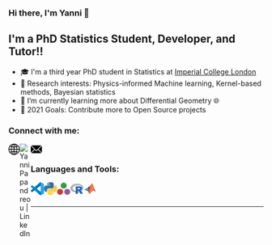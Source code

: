### Hi there, I'm Yanni 👋 

<!-- [![Website](https://img.shields.io/website?label=codeSTACKr.com&style=for-the-badge&url=https%3A%2F%2Fcodestackr.com)](https://codestackr.com)
[![Twitter Follow](https://img.shields.io/twitter/follow/codeSTACKr?color=1DA1F2&logo=twitter&style=for-the-badge)](https://twitter.com/intent/follow?original_referer=https%3A%2F%2Fgithub.com%2FcodeSTACKr&screen_name=codeSTACKr) -->

## I'm a PhD Statistics Student, Developer, and Tutor!!

- 🎓 I'm a third year PhD student in Statistics at [Imperial College London][uni]
- 📜 Research interests: Physics-informed Machine learning, Kernel-based methods, Bayesian statistics
- 🌱 I’m currently learning more about Differential Geometry 🌐
- 🥅 2021 Goals: Contribute more to Open Source projects

### Connect with me:

[<img align="left" alt="YanniPapandreou.github.io" width="22px" src="https://raw.githubusercontent.com/YanniPapandreou/YanniPapandreou/main/images/website.svg" />][website]
<!-- [<img align="left" alt="YanniPapandreou | Twitter" width="22px" src="https://cdn.jsdelivr.net/npm/simple-icons@v3/icons/twitter.svg" />][twitter] -->
[<img align="left" alt="YanniPapandreou | LinkedIn" width="22px" src="https://cdn.jsdelivr.net/npm/simple-icons@v3/icons/linkedin.svg" />][linkedin]
<!-- [<img align="left" alt="YanniPapandreou | Instagram" width="22px" src="https://cdn.jsdelivr.net/npm/simple-icons@v3/icons/instagram.svg" />][instagram] -->
[<img align="left" alt="YanniPapandreou | email" width="22px" src="https://raw.githubusercontent.com/YanniPapandreou/YanniPapandreou/main/images/email.svg" />][email]


<br />

### Languages and Tools:

[<img align="left" alt="Visual Studio Code" width="26px" src="https://raw.githubusercontent.com/YanniPapandreou/YanniPapandreou/main/images/vscode.svg" />][vscode]
[<img align="left" alt="Python" width="26px" src="https://raw.githubusercontent.com/YanniPapandreou/YanniPapandreou/main/images/python.svg" />][python]
[<img align="left" alt="Julia" width="26px" src="https://raw.githubusercontent.com/YanniPapandreou/YanniPapandreou/main/images/julialang.svg" />][julia]
[<img align="left" alt="R" width="26px" src="https://raw.githubusercontent.com/YanniPapandreou/YanniPapandreou/main/images/r-project.svg" />][R]
[<img align="left" alt="Matlab" width="26px" src="https://raw.githubusercontent.com/YanniPapandreou/YanniPapandreou/main/images/matlab.svg" />][matlab]
<!-- [<img align="left" alt="LaTeX" width="26px" src="https://raw.githubusercontent.com/YanniPapandreou/YanniPapandreou/main/images/latex.svg" />][latex] -->
<!-- [<img align="left" alt="Git" width="26px" src="https://raw.githubusercontent.com/YanniPapandreou/YanniPapandreou/main/images/git.svg" />][git] -->
<!-- [<img align="left" alt="shell" width="26px" src="https://raw.githubusercontent.com/YanniPapandreou/YanniPapandreou/main/images/terminal.svg" />][shell] -->

<br />
<br />

---

[uni]: https://www.imperial.ac.uk/
[website]: https://yannipapandreou.github.io/
[linkedin]: https://www.linkedin.com/in/yanni-papandreou/
[email]: mailto:john.papandreou18@imperial.ac.uk
[vscode]: https://code.visualstudio.com/
[python]: https://www.python.org/
[julia]: https://julialang.org/
[R]: https://www.r-project.org/about.html
[matlab]: https://uk.mathworks.com/products/matlab.html
[latex]: https://www.latex-project.org/
[git]: https://git-scm.com/
[shell]: https://fishshell.com/

